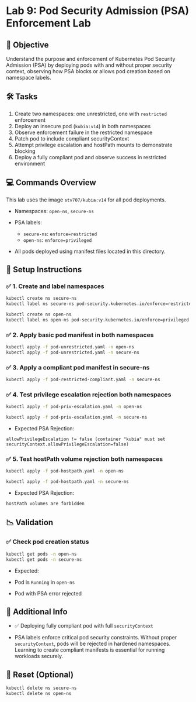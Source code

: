 # Lab 9: Pod Security Admission (PSA) Enforcement Lab

## 🌟 Objective

Understand the purpose and enforcement of Kubernetes Pod Security Admission (PSA) by deploying pods with and without proper security context, observing how PSA blocks or allows pod creation based on namespace labels.

## 🛠️ Tasks

1. Create two namespaces: one unrestricted, one with `restricted` enforcement
2. Deploy an insecure pod (`kubia:v14`) in both namespaces
3. Observe enforcement failure in the restricted namespace
4. Patch pod to include compliant securityContext
5. Attempt privilege escalation and hostPath mounts to demonstrate blocking
6. Deploy a fully compliant pod and observe success in restricted environment

## 💻 Commands Overview

This lab uses the image `stv707/kubia:v14` for all pod deployments.

* Namespaces: `open-ns`, `secure-ns`
* PSA labels:

  * `secure-ns`: `enforce=restricted`
  * `open-ns`: `enforce=privileged`

* All pods deployed using manifest files located in this directory.

## 🔧 Setup Instructions

### ✅ 1. Create and label namespaces

```bash
kubectl create ns secure-ns
kubectl label ns secure-ns pod-security.kubernetes.io/enforce=restricted
```

```sh 
kubectl create ns open-ns
kubectl label ns open-ns pod-security.kubernetes.io/enforce=privileged
```

### ✅ 2. Apply basic pod manifest in both namespaces

```bash
kubectl apply -f pod-unrestricted.yaml -n open-ns  
kubectl apply -f pod-unrestricted.yaml -n secure-ns  
```

### ✅ 3. Apply a compliant pod manifest in secure-ns

```bash
kubectl apply -f pod-restricted-compliant.yaml -n secure-ns 
```

### ✅ 4. Test privilege escalation rejection both namespaces

```bash
kubectl apply -f pod-priv-escalation.yaml -n open-ns  
```

```bash
kubectl apply -f pod-priv-escalation.yaml -n secure-ns  
```

* Expected PSA Rejection:

```
allowPrivilegeEscalation != false (container "kubia" must set securityContext.allowPrivilegeEscalation=false)
```

### ✅ 5. Test hostPath volume rejection both namespaces


```bash
kubectl apply -f pod-hostpath.yaml -n open-ns
```


```bash
kubectl apply -f pod-hostpath.yaml -n secure-ns  
```

* Expected PSA Rejection:

```
hostPath volumes are forbidden
```
## 📉 Validation

### ✅ Check pod creation status

```bash
kubectl get pods -n open-ns
kubectl get pods -n secure-ns
```

* Expected:

* Pod is `Running` in `open-ns`
* Pod with PSA error rejected


## 🤖 Additional Info 

* ✅ Deploying fully compliant pod with full `securityContext`

* PSA labels enforce critical pod security constraints. Without proper `securityContext`, pods will be rejected in hardened namespaces. Learning to create compliant manifests is essential for running workloads securely.


## 🧹 Reset (Optional)

```bash
kubectl delete ns secure-ns
kubectl delete ns open-ns
```
